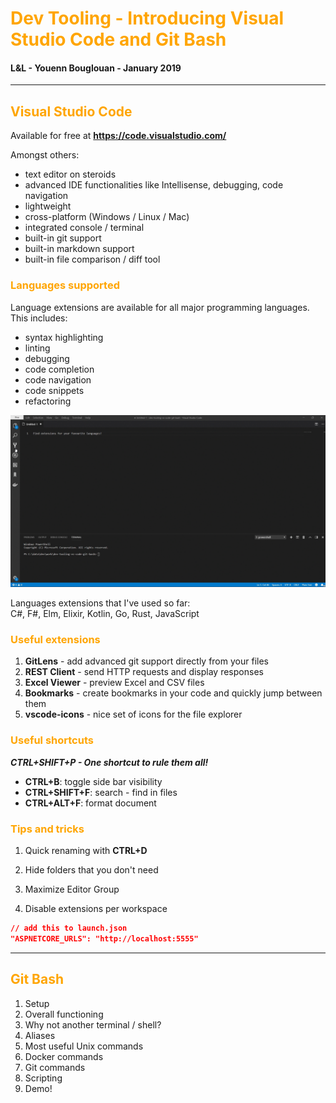 # <span style="color:orange">Dev Tooling - Introducing Visual Studio Code and Git Bash</span>

#### L&L - Youenn Bouglouan - January 2019

---
## <span style="color:orange">Visual Studio Code</span>

Available for free at <b>https://code.visualstudio.com/</b>

Amongst others:
- text editor on steroids
- advanced IDE functionalities like Intellisense, debugging, code navigation
- lightweight
- cross-platform (Windows / Linux / Mac)
- integrated console / terminal
- built-in git support
- built-in markdown support
- built-in file comparison / diff tool

### <span style="color:orange">Languages supported</span>

Language extensions are available for all major programming languages. This includes:
- syntax highlighting
- linting
- debugging
- code completion
- code navigation
- code snippets
- refactoring

![find language extensions](assets/find-language-extensions.gif)

Languages extensions that I've used so far:  
C#, F#, Elm, Elixir, Kotlin, Go, Rust, JavaScript

### <span style="color:orange">Useful extensions</span>

1. <b>GitLens</b> - add advanced git support directly from your files
2. <b>REST Client</b> - send HTTP requests and display responses
3. <b>Excel Viewer</b> - preview Excel and CSV files
4. <b>Bookmarks</b> - create bookmarks in your code and quickly jump between them
5. <b>vscode-icons</b> - nice set of icons for the file explorer

### <span style="color:orange">Useful shortcuts</span>

<b><cite>CTRL+SHIFT+P - One shortcut to rule them all!</cite></b>

- <b>CTRL+B</b>: toggle side bar visibility
- <b>CTRL+SHIFT+F</b>: search - find in files
- <b>CTRL+ALT+F</b>: format document

### <span style="color:orange">Tips and tricks</span>

1. Quick renaming with <b>CTRL+D</b>

2. Hide folders that you don't need

3. Maximize Editor Group

4. Disable extensions per workspace


```json
// add this to launch.json
"ASPNETCORE_URLS": "http://localhost:5555"
```

---
## <span style="color:orange">Git Bash</span>

1. Setup
2. Overall functioning
3. Why not another terminal / shell?
4. Aliases
5. Most useful Unix commands
6. Docker commands
7. Git commands
8. Scripting
9. Demo!
